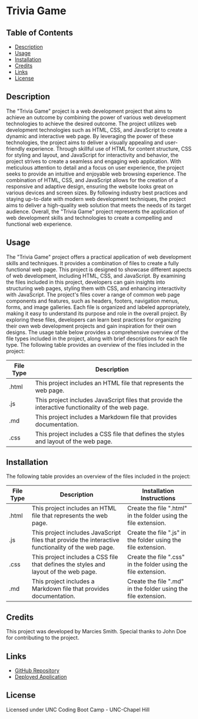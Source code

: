 # Trivia Game

## Table of Contents
- [Description](#description)
- [Usage](#usage)
- [Installation](#installation)
- [Credits](#credits)
- [Links](#links)
- [License](#license)

## Description

The "Trivia Game" project is a web development project that aims to achieve an outcome by combining the power of various web development technologies to achieve the desired outcome. The project utilizes web development technologies such as HTML, CSS, and JavaScript to create a dynamic and interactive web page. By leveraging the power of these technologies, the project aims to deliver a visually appealing and user-friendly experience. Through skillful use of HTML for content structure, CSS for styling and layout, and JavaScript for interactivity and behavior, the project strives to create a seamless and engaging web application. With meticulous attention to detail and a focus on user experience, the project seeks to provide an intuitive and enjoyable web browsing experience. The combination of HTML, CSS, and JavaScript allows for the creation of a responsive and adaptive design, ensuring the website looks great on various devices and screen sizes. By following industry best practices and staying up-to-date with modern web development techniques, the project aims to deliver a high-quality web solution that meets the needs of its target audience. Overall, the "Trivia Game" project represents the application of web development skills and technologies to create a compelling and functional web experience. 


## Usage

The "Trivia Game" project offers a practical application of web development skills and techniques. It provides a combination of files to create a fully functional web page. This project is designed to showcase different aspects of web development, including HTML, CSS, and JavaScript. By examining the files included in this project, developers can gain insights into structuring web pages, styling them with CSS, and enhancing interactivity with JavaScript. The project's files cover a range of common web page components and features, such as headers, footers, navigation menus, forms, and image galleries. Each file is organized and labeled appropriately, making it easy to understand its purpose and role in the overall project. By exploring these files, developers can learn best practices for organizing their own web development projects and gain inspiration for their own designs. The usage table below provides a comprehensive overview of the file types included in the project, along with brief descriptions for each file type.
The following table provides an overview of the files included in the project:

| File Type | Description |
| --- | --- |
| .html | This project includes an HTML file that represents the web page. |
| .js | This project includes JavaScript files that provide the interactive functionality of the web page. |
| .md | This project includes a Markdown file that provides documentation. |
| .css | This project includes a CSS file that defines the styles and layout of the web page. |


## Installation

The following table provides an overview of the files included in the project:

| File Type | Description | Installation Instructions |
| --- | --- | --- |
| .html | This project includes an HTML file that represents the web page. | Create the file ".html" in the folder using the file extension. |
| .js | This project includes JavaScript files that provide the interactive functionality of the web page. | Create the file ".js" in the folder using the file extension. |
| .css | This project includes a CSS file that defines the styles and layout of the web page. | Create the file ".css" in the folder using the file extension. |
| .md | This project includes a Markdown file that provides documentation. | Create the file ".md" in the folder using the file extension. |

## Credits

This project was developed by Marcies Smith. Special thanks to John Doe for contributing to the project.

## Links

- [GitHub Repository](https://github.com/Seicram/Trivia-Game)
- [Deployed Application](https://seicram.github.io/Trivia-Game/)

## License

Licensed under UNC Coding Boot Camp - UNC-Chapel Hill
